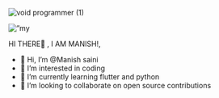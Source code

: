 ![void programmer (1)](https://user-images.githubusercontent.com/58516376/151172600-a606d8ef-1710-4886-95b0-d28c5d22e804.png)
<p align=”center”>
<img width=”200" height=”200" src=”![void programmer (1)](https://user-images.githubusercontent.com/58516376/151172600-a606d8ef-1710-4886-95b0-d28c5d22e804.png)" alt=”my banner”>
</p>
HI THERE👋 , I AM MANISH!,


- 👋 Hi, I’m @Manish saini
- 👀 I’m interested in coding
- 🌱 I’m currently learning flutter and python
- 💞️ I’m looking to collaborate on open source contributions 
<!--- - 📫 How to reach me ... --->

<!---
i don't know is a ✨ special ✨ repository because its `README.md` (this file) appears on your GitHub profile.
You can click the Preview link to take a look at your changes.
--->
